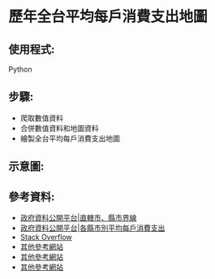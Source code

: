 # 歷年全台平均每戶消費支出地圖
## 使用程式:
Python
## 步驟:
* 爬取數值資料
* 合併數值資料和地圖資料
* 繪製全台平均每戶消費支出地圖
## 示意圖:
## 參考資料:
* [政府資料公開平台|直轄市、縣市界線](https://data.gov.tw/dataset/7442)
* [政府資料公開平台|各縣市別平均每戶消費支出](https://data.gov.tw/dataset/7442)
* [Stack Overflow](https://stackoverflow.com/questions/18195758/set-matplotlib-colorbar-size-to-match-graph)
* [其他參考網站](https://2.python-requests.org//zh_CN/latest/user/quickstart.html)
* [其他參考網站](http://viml.nchc.org.tw/blog/paper_info.php?CLASS_ID=1&SUB_ID=1&PAPER_ID=687)
* [其他參考網站](http://www.geraintianpalmer.org.uk/2017/09/22/plotting-geopandas/)
